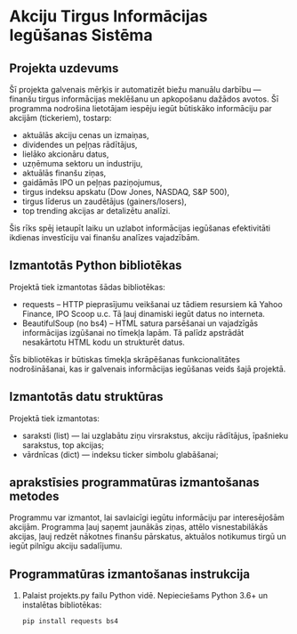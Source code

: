 # Akciju Tirgus Informācijas Iegūšanas Sistēma

## Projekta uzdevums

Šī projekta galvenais mērķis ir automatizēt biežu manuālu darbību — finanšu tirgus informācijas meklēšanu un apkopošanu dažādos avotos. Šī programma nodrošina lietotājam iespēju iegūt būtiskāko informāciju par akcijām (tickeriem), tostarp:

- aktuālās akciju cenas un izmaiņas,
- dividendes un peļņas rādītājus,
- lielāko akcionāru datus,
- uzņēmuma sektoru un industriju,
- aktuālās finanšu ziņas,
- gaidāmās IPO un peļņas paziņojumus,
- tirgus indeksu apskatu (Dow Jones, NASDAQ, S&P 500),
- tirgus līderus un zaudētājus (gainers/losers),
- top trending akcijas ar detalizētu analīzi.

Šis rīks spēj ietaupīt laiku un uzlabot informācijas iegūšanas efektivitāti ikdienas investīciju vai finanšu analīzes vajadzībām.

## Izmantotās Python bibliotēkas

Projektā tiek izmantotas šādas bibliotēkas:

- requests – HTTP pieprasījumu veikšanai uz tādiem resursiem kā Yahoo Finance, IPO Scoop u.c. Tā ļauj dinamiski iegūt datus no interneta.
- BeautifulSoup (no bs4) – HTML satura parsēšanai un vajadzīgās informācijas izgūšanai no tīmekļa lapām. Tā palīdz apstrādāt nesakārtotu HTML kodu un strukturēt datus.

Šīs bibliotēkas ir būtiskas tīmekļa skrāpēšanas funkcionalitātes nodrošināšanai, kas ir galvenais informācijas iegūšanas veids šajā projektā.

## Izmantotās datu struktūras

Projektā tiek izmantotas:

- saraksti (list) — lai uzglabātu ziņu virsrakstus, akciju rādītājus, īpašnieku sarakstus, top akcijas;
- vārdnīcas (dict) — indeksu ticker simbolu glabāšanai;

## aprakstīsies programmatūras izmantošanas metodes

Programmu var izmantot, lai savlaicīgi iegūtu informāciju par interesējošām akcijām. Programma ļauj saņemt jaunākās ziņas, attēlo visnestabilākās akcijas, ļauj redzēt nākotnes finanšu pārskatus, aktuālos notikumus tirgū un iegūt pilnīgu akciju sadalījumu.

## Programmatūras izmantošanas instrukcija

1. Palaist projekts.py failu Python vidē.
   Nepieciešams Python 3.6+ un instalētas bibliotēkas:
   ```bash
   pip install requests bs4
